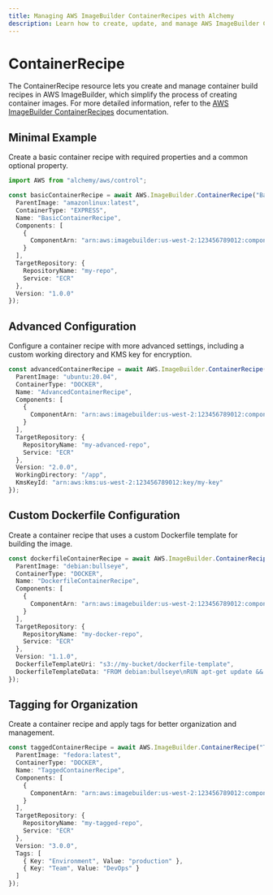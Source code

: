 ```yaml
---
title: Managing AWS ImageBuilder ContainerRecipes with Alchemy
description: Learn how to create, update, and manage AWS ImageBuilder ContainerRecipes using Alchemy Cloud Control.
---
```


# ContainerRecipe

The ContainerRecipe resource lets you create and manage container build recipes in AWS ImageBuilder, which simplify the process of creating container images. For more detailed information, refer to the [AWS ImageBuilder ContainerRecipes](https://docs.aws.amazon.com/imagebuilder/latest/userguide/) documentation.

## Minimal Example

Create a basic container recipe with required properties and a common optional property.

```ts
import AWS from "alchemy/aws/control";

const basicContainerRecipe = await AWS.ImageBuilder.ContainerRecipe("BasicContainerRecipe", {
  ParentImage: "amazonlinux:latest",
  ContainerType: "EXPRESS",
  Name: "BasicContainerRecipe",
  Components: [
    {
      ComponentArn: "arn:aws:imagebuilder:us-west-2:123456789012:component/my-component/1.0.0"
    }
  ],
  TargetRepository: {
    RepositoryName: "my-repo",
    Service: "ECR"
  },
  Version: "1.0.0"
});
```

## Advanced Configuration

Configure a container recipe with more advanced settings, including a custom working directory and KMS key for encryption.

```ts
const advancedContainerRecipe = await AWS.ImageBuilder.ContainerRecipe("AdvancedContainerRecipe", {
  ParentImage: "ubuntu:20.04",
  ContainerType: "DOCKER",
  Name: "AdvancedContainerRecipe",
  Components: [
    {
      ComponentArn: "arn:aws:imagebuilder:us-west-2:123456789012:component/my-advanced-component/1.0.0"
    }
  ],
  TargetRepository: {
    RepositoryName: "my-advanced-repo",
    Service: "ECR"
  },
  Version: "2.0.0",
  WorkingDirectory: "/app",
  KmsKeyId: "arn:aws:kms:us-west-2:123456789012:key/my-key"
});
```

## Custom Dockerfile Configuration

Create a container recipe that uses a custom Dockerfile template for building the image.

```ts
const dockerfileContainerRecipe = await AWS.ImageBuilder.ContainerRecipe("DockerfileContainerRecipe", {
  ParentImage: "debian:bullseye",
  ContainerType: "DOCKER",
  Name: "DockerfileContainerRecipe",
  Components: [
    {
      ComponentArn: "arn:aws:imagebuilder:us-west-2:123456789012:component/my-docker-component/1.0.0"
    }
  ],
  TargetRepository: {
    RepositoryName: "my-docker-repo",
    Service: "ECR"
  },
  Version: "1.1.0",
  DockerfileTemplateUri: "s3://my-bucket/dockerfile-template",
  DockerfileTemplateData: "FROM debian:bullseye\nRUN apt-get update && apt-get install -y nginx"
});
```

## Tagging for Organization

Create a container recipe and apply tags for better organization and management.

```ts
const taggedContainerRecipe = await AWS.ImageBuilder.ContainerRecipe("TaggedContainerRecipe", {
  ParentImage: "fedora:latest",
  ContainerType: "DOCKER",
  Name: "TaggedContainerRecipe",
  Components: [
    {
      ComponentArn: "arn:aws:imagebuilder:us-west-2:123456789012:component/my-tagged-component/1.0.0"
    }
  ],
  TargetRepository: {
    RepositoryName: "my-tagged-repo",
    Service: "ECR"
  },
  Version: "3.0.0",
  Tags: [
    { Key: "Environment", Value: "production" },
    { Key: "Team", Value: "DevOps" }
  ]
});
```